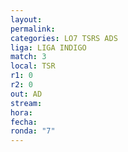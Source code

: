 ```yaml
---
layout: 
permalink: 
categories: LO7 TSRS ADS
liga: LIGA INDIGO
match: 3
local: TSR
r1: 0
r2: 0
out: AD
stream: 
hora: 
fecha: 
ronda: "7"
---
```

